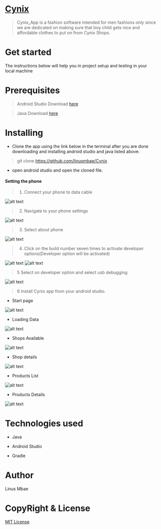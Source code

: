 # [Cynix](https://github.com/linusmbae/Cynix)

> Cynix_App is a fashion  software intended for men fashions only since we are dedicated on making sure that boy child gets nice and affordable clothes to put on from Cynix Shops.

# Get started

The instructions below will help you in project setup and testing in your local machine

# Prerequisites

> Android Studio Download [here](https://developer.android.com/studio/install)

> Java Download [here](https://www.oracle.com/java/technologies/javase-jdk11-downloads.html)

# Installing

* Clone the app using the link below in the terminal after you are done downloading and installing android studio and java listed above.

> git clone https://github.com/linusmbae/Cynix

* open android studio and open the cloned file.

#### Setting the phone

> 1. Connect your phone to data cable

![alt text](https://github.com/linusmbae/Cynix/blob/master/app/src/main/res/drawable-v24/front.jpg)

> 2. Navigate to your phone settings

![alt text](https://github.com/linusmbae/Cynix/blob/master/app/src/main/res/drawable-v24/phone_settings.jpeg)

> 3. Select about phone

![alt text](https://github.com/linusmbae/Cynix/blob/master/app/src/main/res/drawable-v24/about.jpg)

> 4. Click on the build number seven times to activate developer options(Developer option will be activated)

![alt text](https://github.com/linusmbae/Cynix/blob/master/app/src/main/res/drawable-v24/build_number.jpg)
![alt text](https://github.com/linusmbae/Cynix/blob/master/app/src/main/res/drawable-v24/developer_option.jpg)

> 5 Select on developer option and select usb debugging

![alt text](https://github.com/linusmbae/Cynix/blob/master/app/src/main/res/drawable-v24/usb_debugging.jpg)

> 6 Install Cynix app from your android studio.

* Start page

![alt text](https://github.com/linusmbae/Cynix/blob/master/app/src/main/res/drawable-v24/startpage.png)

* Loading Data

![alt text](https://github.com/linusmbae/Cynix/blob/master/app/src/main/res/drawable/loading_data.png)

* Shops Available

![alt text](https://github.com/linusmbae/Cynix/blob/master/app/src/main/res/drawable/shops.png)

* Shop details

![alt text](https://github.com/linusmbae/Cynix/blob/master/app/src/main/res/drawable/shop_details.png)

* Products List

![alt text](https://github.com/linusmbae/Cynix/blob/master/app/src/main/res/drawable-v24/product_lists.png)

* Products Details

![alt text](https://github.com/linusmbae/Cynix/blob/master/app/src/main/res/drawable-v24/product_details.png)

# Technologies used

* Java

* Android Studio

* Gradle

# Author
Linus Mbae

# CopyRight & License

[MIT License](https://github.com/linusmbae/Cynix/blob/master/LICENSE)


